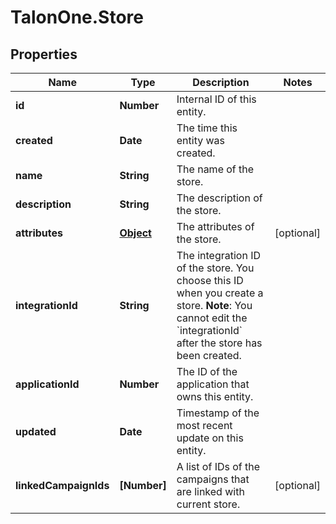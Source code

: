 # TalonOne.Store

## Properties

Name | Type | Description | Notes
------------ | ------------- | ------------- | -------------
**id** | **Number** | Internal ID of this entity. | 
**created** | **Date** | The time this entity was created. | 
**name** | **String** | The name of the store. | 
**description** | **String** | The description of the store. | 
**attributes** | [**Object**](.md) | The attributes of the store. | [optional] 
**integrationId** | **String** | The integration ID of the store. You choose this ID when you create a store.  **Note**: You cannot edit the &#x60;integrationId&#x60; after the store has been created.  | 
**applicationId** | **Number** | The ID of the application that owns this entity. | 
**updated** | **Date** | Timestamp of the most recent update on this entity. | 
**linkedCampaignIds** | **[Number]** | A list of IDs of the campaigns that are linked with current store. | [optional] 


